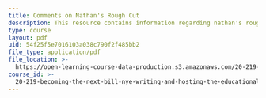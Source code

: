 ```yaml
---
title: Comments on Nathan's Rough Cut
description: This resource contains information regarding nathan's rough cut.
type: course
layout: pdf
uid: 54f25f5e7016103a038c790f2f485bb2
file_type: application/pdf
file_location: >-
  https://open-learning-course-data-production.s3.amazonaws.com/20-219-becoming-the-next-bill-nye-writing-and-hosting-the-educational-show-january-iap-2015/54f25f5e7016103a038c790f2f485bb2_MIT20_219IAP15_Nathancom.pdf
course_id: >-
  20-219-becoming-the-next-bill-nye-writing-and-hosting-the-educational-show-january-iap-2015
---
```

